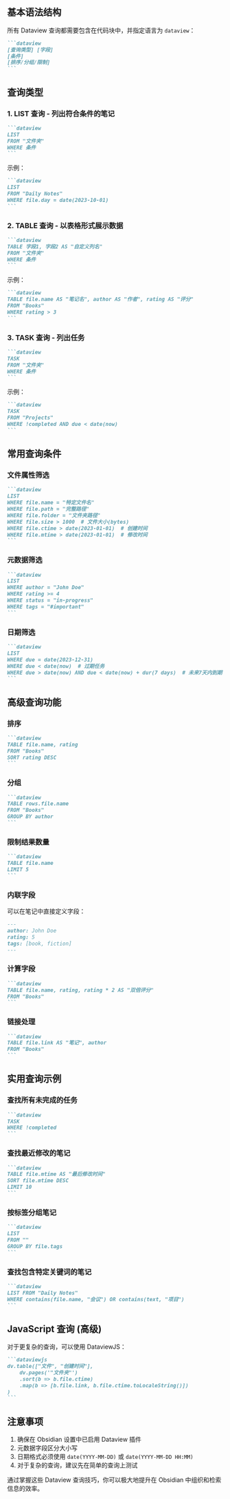 
## 基本语法结构

所有 Dataview 查询都需要包含在代码块中，并指定语言为 `dataview`：

````markdown
```dataview
[查询类型] [字段]
[条件]
[排序/分组/限制]
```
````

## 查询类型

### 1. LIST 查询 - 列出符合条件的笔记

````markdown
```dataview
LIST
FROM "文件夹"
WHERE 条件
```
````

示例：
````markdown
```dataview
LIST
FROM "Daily Notes"
WHERE file.day = date(2023-10-01)
```
````

### 2. TABLE 查询 - 以表格形式展示数据

````markdown
```dataview
TABLE 字段1, 字段2 AS "自定义列名"
FROM "文件夹"
WHERE 条件
```
````

示例：
````markdown
```dataview
TABLE file.name AS "笔记名", author AS "作者", rating AS "评分"
FROM "Books"
WHERE rating > 3
```
````

### 3. TASK 查询 - 列出任务

````markdown
```dataview
TASK
FROM "文件夹"
WHERE 条件
```
````

示例：
````markdown
```dataview
TASK
FROM "Projects"
WHERE !completed AND due < date(now)
```
````

## 常用查询条件

### 文件属性筛选

````markdown
```dataview
LIST
WHERE file.name = "特定文件名"
WHERE file.path = "完整路径"
WHERE file.folder = "文件夹路径"
WHERE file.size > 1000  # 文件大小(bytes)
WHERE file.ctime > date(2023-01-01)  # 创建时间
WHERE file.mtime > date(2023-01-01)  # 修改时间
```
````

### 元数据筛选

````markdown
```dataview
LIST
WHERE author = "John Doe"
WHERE rating >= 4
WHERE status = "in-progress"
WHERE tags = "#important"
```
````

### 日期筛选

````markdown
```dataview
LIST
WHERE due = date(2023-12-31)
WHERE due < date(now)  # 过期任务
WHERE due > date(now) AND due < date(now) + dur(7 days)  # 未来7天内到期
```
````

## 高级查询功能

### 排序

````markdown
```dataview
TABLE file.name, rating
FROM "Books"
SORT rating DESC
```
````

### 分组

````markdown
```dataview
TABLE rows.file.name
FROM "Books"
GROUP BY author
```
````

### 限制结果数量

````markdown
```dataview
TABLE file.name
LIMIT 5
```
````

### 内联字段

可以在笔记中直接定义字段：

```markdown
---
author: John Doe
rating: 5
tags: [book, fiction]
---
```

### 计算字段

````markdown
```dataview
TABLE file.name, rating, rating * 2 AS "双倍评分"
FROM "Books"
```
````

### 链接处理

````markdown
```dataview
TABLE file.link AS "笔记", author
FROM "Books"
```
````

## 实用查询示例

### 查找所有未完成的任务

````markdown
```dataview
TASK
WHERE !completed
```
````

### 查找最近修改的笔记

````markdown
```dataview
TABLE file.mtime AS "最后修改时间"
SORT file.mtime DESC
LIMIT 10
```
````

### 按标签分组笔记

````markdown
```dataview
LIST
FROM ""
GROUP BY file.tags
```
````

### 查找包含特定关键词的笔记

````markdown
```dataview
LIST FROM "Daily Notes"
WHERE contains(file.name, "会议") OR contains(text, "项目")
```
````

## JavaScript 查询 (高级)

对于更复杂的查询，可以使用 DataviewJS：

````markdown
```dataviewjs
dv.table(["文件", "创建时间"], 
    dv.pages('"文件夹"')
    .sort(b => b.file.ctime)
    .map(b => [b.file.link, b.file.ctime.toLocaleString()])
)
```
````

## 注意事项

1. 确保在 Obsidian 设置中已启用 Dataview 插件
2. 元数据字段区分大小写
3. 日期格式必须使用 `date(YYYY-MM-DD)` 或 `date(YYYY-MM-DD HH:MM)`
4. 对于复杂的查询，建议先在简单的查询上测试

通过掌握这些 Dataview 查询技巧，你可以极大地提升在 Obsidian 中组织和检索信息的效率。